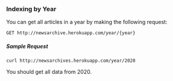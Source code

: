 ### Indexing by Year
You can get all articles in a year by making the following request:

    GET http://newsarchive.herokuapp.com/year/{year}

##### Sample Request

    curl http://newsarchives.herokuapp.com/year/2020

You should get all data from 2020.